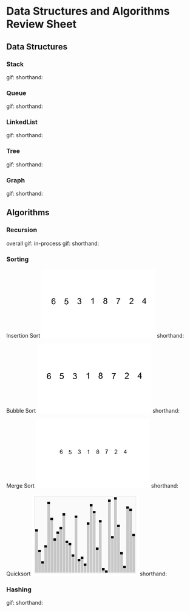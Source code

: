 # Data Structures and Algorithms Review Sheet

## Data Structures

### Stack
gif:
shorthand:

### Queue
gif:
shorthand:

### LinkedList
gif:
shorthand:

### Tree
gif:
shorthand:

### Graph
gif:
shorthand:


## Algorithms

### Recursion
overall gif:
in-process gif:
shorthand:

### Sorting
Insertion Sort
![Insertion Sort](images/Insertion_sort.gif)
shorthand:

Bubble Sort
![Bubble Sort](images/Bubble_sort.gif)
shorthand:

Merge Sort
![Merge Sort](images/Merge_sort.gif)
shorthand:

Quicksort
![Quick Sort](images/Quicksort.gif)
shorthand:

### Hashing
gif:
shorthand:
